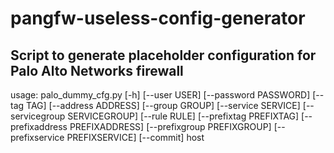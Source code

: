 # pangfw-useless-config-generator
## Script to generate placeholder configuration for Palo Alto Networks firewall

usage: palo_dummy_cfg.py [-h] [--user USER] [--password PASSWORD] [--tag TAG] [--address ADDRESS] [--group GROUP]
                         [--service SERVICE] [--servicegroup SERVICEGROUP] [--rule RULE] [--prefixtag PREFIXTAG]
                         [--prefixaddress PREFIXADDRESS] [--prefixgroup PREFIXGROUP] [--prefixservice PREFIXSERVICE]
                         [--commit]
                         host
